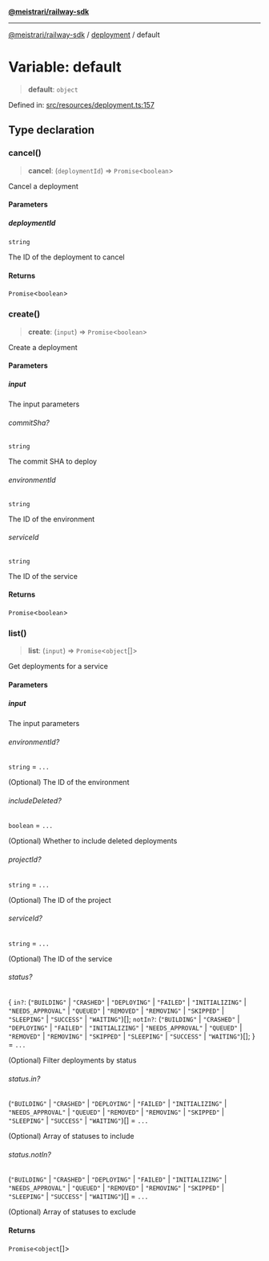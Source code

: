 [**@meistrari/railway-sdk**](../../README.md)

***

[@meistrari/railway-sdk](../../README.md) / [deployment](../README.md) / default

# Variable: default

> **default**: `object`

Defined in: [src/resources/deployment.ts:157](https://github.com/meistrari/railway-sdk/blob/f9b6c19b25245262562728714735dc9dab5a2077/src/resources/deployment.ts#L157)

## Type declaration

### cancel()

> **cancel**: (`deploymentId`) => `Promise`\<`boolean`\>

Cancel a deployment

#### Parameters

##### deploymentId

`string`

The ID of the deployment to cancel

#### Returns

`Promise`\<`boolean`\>

### create()

> **create**: (`input`) => `Promise`\<`boolean`\>

Create a deployment

#### Parameters

##### input

The input parameters

###### commitSha?

`string`

The commit SHA to deploy

###### environmentId

`string`

The ID of the environment

###### serviceId

`string`

The ID of the service

#### Returns

`Promise`\<`boolean`\>

### list()

> **list**: (`input`) => `Promise`\<`object`[]\>

Get deployments for a service

#### Parameters

##### input

The input parameters

###### environmentId?

`string` = `...`

(Optional) The ID of the environment

###### includeDeleted?

`boolean` = `...`

(Optional) Whether to include deleted deployments

###### projectId?

`string` = `...`

(Optional) The ID of the project

###### serviceId?

`string` = `...`

(Optional) The ID of the service

###### status?

\{ `in?`: (`"BUILDING"` \| `"CRASHED"` \| `"DEPLOYING"` \| `"FAILED"` \| `"INITIALIZING"` \| `"NEEDS_APPROVAL"` \| `"QUEUED"` \| `"REMOVED"` \| `"REMOVING"` \| `"SKIPPED"` \| `"SLEEPING"` \| `"SUCCESS"` \| `"WAITING"`)[]; `notIn?`: (`"BUILDING"` \| `"CRASHED"` \| `"DEPLOYING"` \| `"FAILED"` \| `"INITIALIZING"` \| `"NEEDS_APPROVAL"` \| `"QUEUED"` \| `"REMOVED"` \| `"REMOVING"` \| `"SKIPPED"` \| `"SLEEPING"` \| `"SUCCESS"` \| `"WAITING"`)[]; \} = `...`

(Optional) Filter deployments by status

###### status.in?

(`"BUILDING"` \| `"CRASHED"` \| `"DEPLOYING"` \| `"FAILED"` \| `"INITIALIZING"` \| `"NEEDS_APPROVAL"` \| `"QUEUED"` \| `"REMOVED"` \| `"REMOVING"` \| `"SKIPPED"` \| `"SLEEPING"` \| `"SUCCESS"` \| `"WAITING"`)[] = `...`

(Optional) Array of statuses to include

###### status.notIn?

(`"BUILDING"` \| `"CRASHED"` \| `"DEPLOYING"` \| `"FAILED"` \| `"INITIALIZING"` \| `"NEEDS_APPROVAL"` \| `"QUEUED"` \| `"REMOVED"` \| `"REMOVING"` \| `"SKIPPED"` \| `"SLEEPING"` \| `"SUCCESS"` \| `"WAITING"`)[] = `...`

(Optional) Array of statuses to exclude

#### Returns

`Promise`\<`object`[]\>
